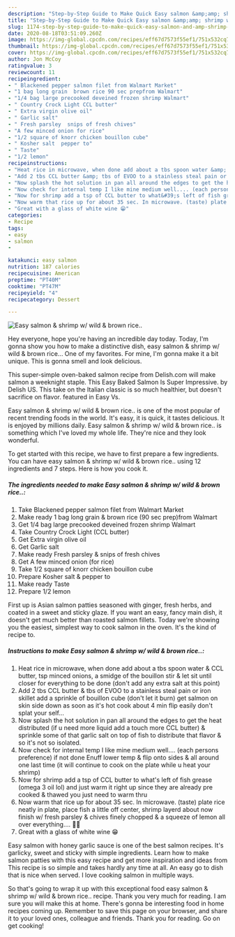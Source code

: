 ```yaml
---
description: "Step-by-Step Guide to Make Quick Easy salmon &amp;amp; shrimp w/ wild &amp;amp; brown rice.."
title: "Step-by-Step Guide to Make Quick Easy salmon &amp;amp; shrimp w/ wild &amp;amp; brown rice.."
slug: 1174-step-by-step-guide-to-make-quick-easy-salmon-and-amp-shrimp-w-wild-and-amp-brown-rice
date: 2020-08-18T03:51:09.260Z
image: https://img-global.cpcdn.com/recipes/eff67d7573f55ef1/751x532cq70/easy-salmon-shrimp-w-wild-brown-rice-recipe-main-photo.jpg
thumbnail: https://img-global.cpcdn.com/recipes/eff67d7573f55ef1/751x532cq70/easy-salmon-shrimp-w-wild-brown-rice-recipe-main-photo.jpg
cover: https://img-global.cpcdn.com/recipes/eff67d7573f55ef1/751x532cq70/easy-salmon-shrimp-w-wild-brown-rice-recipe-main-photo.jpg
author: Jon McCoy
ratingvalue: 3
reviewcount: 11
recipeingredient:
- " Blackened pepper salmon filet from Walmart Market"
- "1 bag long grain  brown rice 90 sec prepfrom Walmart"
- "1/4 bag large precooked deveined frozen shrimp Walmart"
- " Country Crock Light CCL butter"
- " Extra virgin olive oil"
- " Garlic salt"
- " Fresh parsley  snips of fresh chives"
- "A few minced onion for rice"
- "1/2 square of knorr chicken bouillon cube"
- " Kosher salt  pepper to"
- " Taste"
- "1/2 lemon"
recipeinstructions:
- "Heat rice in microwave, when done add about a tbs spoon water &amp; CCL butter, tsp minced onions, a smidge of the bouillon stir &amp; let sit until closer for everything to be done (don&#39;t add any extra salt at this point)"
- "Add 2 tbs CCL butter &amp; tbs of EVOO to a stainless steal pain or iron skillet add a sprinkle of bouillon cube (don&#39;t let it burn) get salmon on skin side down as soon as it&#39;s hot cook about 4 min flip easily don&#39;t splat your self..."
- "Now splash the hot solution in pan all around the edges to get the heat distributed (if u need more liquid add a touch more CCL butter) &amp; sprinkle some of that garlic salt on top of fish to distribute that flavor &amp; so it&#39;s not so isolated."
- "Now check for internal temp I like mine medium well.... (each persons preference) if not done Enuff lower temp &amp; flip onto sides &amp; all around one last time (it will continue to cook on the plate while u heat your shrimp)"
- "Now for shrimp add a tsp of CCL butter to what&#39;s left of fish grease (omega 3 oil lol) and just warm it right up since they are already pre cooked &amp; thawed you just need to warm thru"
- "Now warm that rice up for about 35 sec. In microwave. (taste) plate rice neatly in plate, place fish a little off center, shrimp layerd about now finish w/ fresh parsley &amp; chives finely chopped &amp; a squeeze of lemon all over everything.... 🍴🍾"
- "Great with a glass of white wine 😁"
categories:
- Recipe
tags:
- easy
- salmon
- 

katakunci: easy salmon  
nutrition: 187 calories
recipecuisine: American
preptime: "PT40M"
cooktime: "PT47M"
recipeyield: "4"
recipecategory: Dessert

---
```



![Easy salmon &amp; shrimp w/ wild &amp; brown rice..](https://img-global.cpcdn.com/recipes/eff67d7573f55ef1/751x532cq70/easy-salmon-shrimp-w-wild-brown-rice-recipe-main-photo.jpg)

Hey everyone, hope you're having an incredible day today. Today, I'm gonna show you how to make a distinctive dish, easy salmon &amp; shrimp w/ wild &amp; brown rice... One of my favorites. For mine, I'm gonna make it a bit unique. This is gonna smell and look delicious.

This super-simple oven-baked salmon recipe from Delish.com will make salmon a weeknight staple. This Easy Baked Salmon Is Super Impressive. by Delish US. This take on the Italian classic is so much healthier, but doesn&#39;t sacrifice on flavor. featured in Easy Vs.

Easy salmon &amp; shrimp w/ wild &amp; brown rice.. is one of the most popular of recent trending foods in the world. It's easy, it is quick, it tastes delicious. It is enjoyed by millions daily. Easy salmon &amp; shrimp w/ wild &amp; brown rice.. is something which I've loved my whole life. They're nice and they look wonderful.


To get started with this recipe, we have to first prepare a few ingredients. You can have easy salmon &amp; shrimp w/ wild &amp; brown rice.. using 12 ingredients and 7 steps. Here is how you cook it.

<!--inarticleads1-->

##### The ingredients needed to make Easy salmon &amp; shrimp w/ wild &amp; brown rice..:

1. Take  Blackened pepper salmon filet from Walmart Market
1. Make ready 1 bag long grain &amp; brown rice (90 sec prep)from Walmart
1. Get 1/4 bag large precooked deveined frozen shrimp Walmart
1. Take  Country Crock Light (CCL butter)
1. Get  Extra virgin olive oil
1. Get  Garlic salt
1. Make ready  Fresh parsley &amp; snips of fresh chives
1. Get A few minced onion (for rice)
1. Take 1/2 square of knorr chicken bouillon cube
1. Prepare  Kosher salt &amp; pepper to
1. Make ready  Taste
1. Prepare 1/2 lemon


First up is Asian salmon patties seasoned with ginger, fresh herbs, and coated in a sweet and sticky glaze. If you want an easy, fancy main dish, it doesn&#39;t get much better than roasted salmon fillets. Today we&#39;re showing you the easiest, simplest way to cook salmon in the oven. It&#39;s the kind of recipe to. 

<!--inarticleads2-->

##### Instructions to make Easy salmon &amp; shrimp w/ wild &amp; brown rice..:

1. Heat rice in microwave, when done add about a tbs spoon water &amp; CCL butter, tsp minced onions, a smidge of the bouillon stir &amp; let sit until closer for everything to be done (don&#39;t add any extra salt at this point)
1. Add 2 tbs CCL butter &amp; tbs of EVOO to a stainless steal pain or iron skillet add a sprinkle of bouillon cube (don&#39;t let it burn) get salmon on skin side down as soon as it&#39;s hot cook about 4 min flip easily don&#39;t splat your self...
1. Now splash the hot solution in pan all around the edges to get the heat distributed (if u need more liquid add a touch more CCL butter) &amp; sprinkle some of that garlic salt on top of fish to distribute that flavor &amp; so it&#39;s not so isolated.
1. Now check for internal temp I like mine medium well.... (each persons preference) if not done Enuff lower temp &amp; flip onto sides &amp; all around one last time (it will continue to cook on the plate while u heat your shrimp)
1. Now for shrimp add a tsp of CCL butter to what&#39;s left of fish grease (omega 3 oil lol) and just warm it right up since they are already pre cooked &amp; thawed you just need to warm thru
1. Now warm that rice up for about 35 sec. In microwave. (taste) plate rice neatly in plate, place fish a little off center, shrimp layerd about now finish w/ fresh parsley &amp; chives finely chopped &amp; a squeeze of lemon all over everything.... 🍴🍾
1. Great with a glass of white wine 😁


Easy salmon with honey garlic sauce is one of the best salmon recipes. It&#39;s garlicky, sweet and sticky with simple ingredients. Learn how to make salmon patties with this easy recipe and get more inspiration and ideas from This recipe is so simple and takes hardly any time at all. An easy go to dish that is nice when served. I love cooking salmon in multiple ways. 

So that's going to wrap it up with this exceptional food easy salmon &amp; shrimp w/ wild &amp; brown rice.. recipe. Thank you very much for reading. I am sure you will make this at home. There's gonna be interesting food in home recipes coming up. Remember to save this page on your browser, and share it to your loved ones, colleague and friends. Thank you for reading. Go on get cooking!
